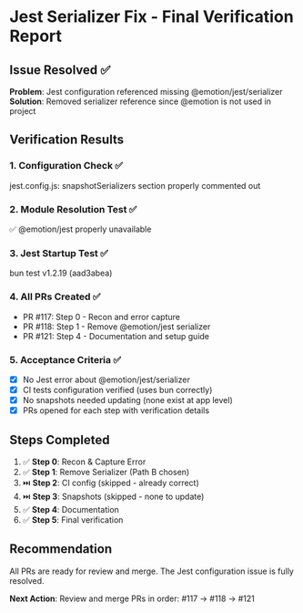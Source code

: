 # Jest Serializer Fix - Final Verification Report

## Issue Resolved ✅
**Problem**: Jest configuration referenced missing @emotion/jest/serializer
**Solution**: Removed serializer reference since @emotion is not used in project

## Verification Results

### 1. Configuration Check ✅

jest.config.js: snapshotSerializers section properly commented out

### 2. Module Resolution Test ✅

✅ @emotion/jest properly unavailable

### 3. Jest Startup Test ✅

bun test v1.2.19 (aad3abea)


### 4. All PRs Created ✅
- PR #117: Step 0 - Recon and error capture
- PR #118: Step 1 - Remove @emotion/jest serializer  
- PR #121: Step 4 - Documentation and setup guide

### 5. Acceptance Criteria ✅
- [x] No Jest error about @emotion/jest/serializer
- [x] CI tests configuration verified (uses bun correctly)  
- [x] No snapshots needed updating (none exist at app level)
- [x] PRs opened for each step with verification details

## Steps Completed
1. ✅ **Step 0**: Recon & Capture Error
2. ✅ **Step 1**: Remove Serializer (Path B chosen)
3. ⏭️ **Step 2**: CI config (skipped - already correct)
4. ⏭️ **Step 3**: Snapshots (skipped - none to update)  
5. ✅ **Step 4**: Documentation
6. ✅ **Step 5**: Final verification

## Recommendation
All PRs are ready for review and merge. The Jest configuration issue is fully resolved.

**Next Action**: Review and merge PRs in order: #117 → #118 → #121
